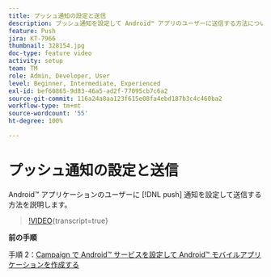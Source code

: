```yaml
---
title: プッシュ通知の設定と送信
description: プッシュ通知を設定して Android™ アプリのユーザーに送信する方法について説明します。
feature: Push
jira: KT-7966
thumbnail: 328154.jpg
doc-type: feature video
activity: setup
team: TM
role: Admin, Developer, User
level: Beginner, Intermediate, Experienced
exl-id: bef60865-9d83-46a5-ad2f-77095cb7c6a2
source-git-commit: 116a24a8aa123f615e08fa4ebd187b3c4c460ba2
workflow-type: tm+mt
source-wordcount: '55'
ht-degree: 100%

---
```


# プッシュ通知の設定と送信

Android™ アプリケーションのユーザーに [!DNL push] 通知を設定して送信する方法を説明します。

>[!VIDEO](https://video.tv.adobe.com/v/328154?quality=12&learn=on){transcript=true}

**前の手順**

手順 2：[Campaign で Android™ サービスを設定して Android™ モバイルアプリケーションを作成する](/help/tutorial-get-started-with-push-notifications-for-android/configure-an-android-service-in-campaign.md)

